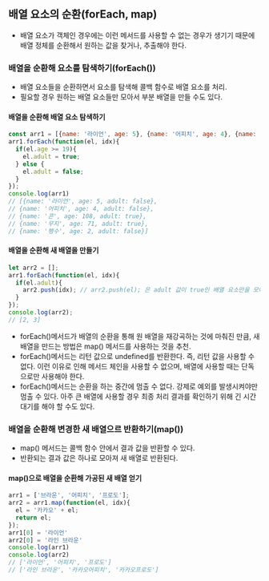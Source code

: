 ## 배열 요소의 순환(forEach, map)

- 배열 요소가 객체인 경우에는 이런 메서드를 사용할 수 없는 경우가 생기기 때문에 배열 정체를 순환해서 원하는 값을 찾거나, 추출해야 한다.

### 배열을 순환해 요소를 탐색하기(forEach())
- 배열 요소들을 순환하면서 요소를 탐색해 콜백 함수로 배열 요소를 처리.
- 필요할 경우 원하는 배열 요소들만 모아서 부분 배열을 만들 수도 있다.
#### 배열을 순환해 배열 요소 탐색하기
```javascript
const arr1 = [{name: '라이언', age: 5}, {name: '어피치', age: 4}, {name: '콘', age: 108}, {name: '무지', age: 71}, {name: '펭수', age: 2}]
arr1.forEach(function(el, idx){
  if(el.age >= 19){
    el.adult = true;
  } else {
    el.adult = false;
  }
});
console.log(arr1)
// [{name: '라이언', age: 5, adult: false},
// {name: '어피치', age: 4, adult: false},
// {name: '콘', age: 108, adult: true},
// {name: '무지', age: 71, adult: true},
// {name: '펭수', age: 2, adult: false}]
```

#### 배열을 순환해 새 배열을 만들기
```javascript
let arr2 = [];
arr1.forEach(function(el, idx){
  if(el.adult){
    arr2.push(idx); // arr2.push(el); 은 adult 값이 true인 배열 요소만을 모아서 새 객체 배열을 생성.
  }
});
console.log(arr2);
// [2, 3]
```
- forEach()메서드가 배열의 순환을 통해 원 배열을 재강곡하는 것에 마춰진 만큼, 새 배열을 만드는 방법은 map() 메서드를 사용하는 것을 추천.
- forEach()메서드는 리턴 값으로 undefined를 반환한다. 즉, 리턴 값을 사용할 수 없다. 이런 이유로 인해 메서드 체인을 사용할 수 없으며, 배열에 사용할 때는 단독으로만 사용해야 한다.
- forEach()메서드는 순환을 하는 중간에 멈출 수 없다. 강제로 예외를 발생시켜야만 멈출 수 있다. 아주 큰 배열에 사용할 경우 최종 처리 결과를 확인하기 위해 긴 시간 대기를 해야 할 수도 있다.


### 배열을 순환해 변경한 새 배열으르 반환하기(map())
- map() 메서드는 콜백 함수 안에서 결과 값을 반환할 수 있다.
- 반환되는 결과 값은 하나로 모아져 새 배열로 반환된다.
#### map()으로 배열을 순환해 가공된 새 배열 얻기
```javascript
arr1 = ['브라운', '어피치', '프로도'];
arr2 = arr1.map(function(el, idx){
  el = '카카오' + el;
  return el;
});
arr1[0] = '라이언'
arr2[0] = '라인 브라운'
console.log(arr1)
console.log(arr2)
// ['라이언', '어피치', '프로도']
// ['라인 브라운', '카카오어피치', '카카오프로도']
```